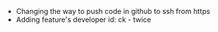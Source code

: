  + Changing the way to push code in github to ssh from https 
 + Adding feature's developer id: ck - twice